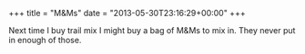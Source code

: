+++
title = "M&Ms"
date = "2013-05-30T23:16:29+00:00"
+++

Next time I buy trail mix I might buy a bag of M&Ms to mix in. They never put in enough of those.
			